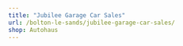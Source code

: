 ```yaml
---
title: "Jubilee Garage Car Sales"
url: /bolton-le-sands/jubilee-garage-car-sales/
shop: Autohaus
---
```

